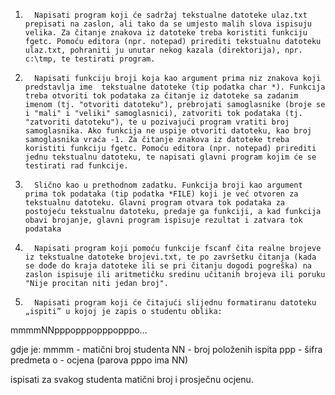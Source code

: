 1.       Napisati program koji će sadržaj tekstualne datoteke ulaz.txt prepisati na zaslon, ali tako da se umjesto malih slova ispisuju velika. Za čitanje znakova iz datoteke treba koristiti funkciju fgetc. Pomoću editora (npr. notepad) prirediti tekstualnu datoteku ulaz.txt, pohraniti ju unutar nekog kazala (direktorija), npr. c:\tmp, te testirati program.

2.       Napisati funkciju broji koja kao argument prima niz znakova koji predstavlja ime  tekstualne datoteke (tip podatka char *). Funkcija treba otvoriti tok podataka za čitanje iz datoteke sa zadanim imenom (tj. "otvoriti datoteku"), prebrojati samoglasnike (broje se i "mali" i "veliki" samoglasnici), zatvoriti tok podataka (tj. "zatvoriti datoteku"), te u pozivajući program vratiti broj samoglasnika. Ako funkcija ne uspije otvoriti datoteku, kao broj samoglasnika vraća -1. Za čitanje znakova iz datoteke treba koristiti funkciju fgetc. Pomoću editora (npr. notepad) prirediti jednu tekstualnu datoteku, te napisati glavni program kojim će se testirati rad funkcije.

3.       Slično kao u prethodnom zadatku. Funkcija broji kao argument prima tok podataka (tip podatka *FILE) koji je već otvoren za tekstualnu datoteku. Glavni program otvara tok podataka za postojeću tekstualnu datoteku, predaje ga funkciji, a kad funkcija obavi brojanje, glavni program ispisuje rezultat i zatvara tok podataka

4.       Napisati program koji pomoću funkcije fscanf čita realne brojeve iz tekstualne datoteke brojevi.txt, te po završetku čitanja (kada se dođe do kraja datoteke ili se pri čitanju dogodi pogreška) na zaslon ispisuje ili aritmetičku sredinu učitanih brojeva ili poruku "Nije procitan niti jedan broj".

5.       Napisati program koji će čitajući slijednu formatiranu datoteku „ispiti” u kojoj je zapis o studentu oblika:

mmmmNNpppopppopppopppo…

gdje je:
mmmm - matični broj studenta
NN - broj položenih ispita
ppp - šifra predmeta
o - ocjena (parova pppo ima NN)

ispisati za svakog studenta matični broj i prosječnu ocjenu.
